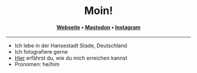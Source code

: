 <h1 align="center">Moin!</h1>
<h4 align="center"><a href="https://nicojensen.de" rel="me">Webseite</a> &bull; <a href="https://elbmatsch.de/@nyansen" rel="me">Mastodon</a> &bull; <a href="https://instagram.com/nyansen" rel="me">Instagram</a></h4>

---

- Ich lebe in der Hansestadt Stade, Deutschland
- Ich fotografiere gerne
- <a href="https://nicojensen.de/kontakt/" rel="me">Hier</a> erfährst du, wie du mich erreichen kannst
- Pronomen: he/him
